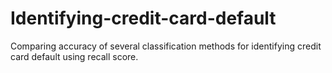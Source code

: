 # Identifying-credit-card-default
Comparing accuracy of several classification methods for identifying credit card default using recall score. 
